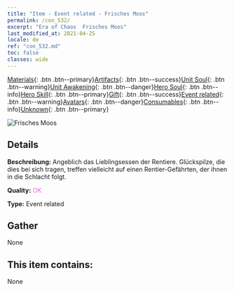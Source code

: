 ```yaml
---
title: "Item - Event related - Frisches Moos"
permalink: /con_532/
excerpt: "Era of Chaos  Frisches Moos"
last_modified_at: 2021-04-25
locale: de
ref: "con_532.md"
toc: false
classes: wide
---
```

 [Materials](/ItemsDE/){: .btn .btn--primary}[Artifacts](/ItemsDE/Artifacts/){: .btn .btn--success}[Unit Soul](/ItemsDE/UnitSoul/){: .btn .btn--warning}[Unit Awakening](/ItemsDE/UnitAwakening/){: .btn .btn--danger}[Hero Soul](/ItemsDE/HeroSoul/){: .btn .btn--info}[Hero Skill](/ItemsDE/HeroSkill/){: .btn .btn--primary}[Gift](/ItemsDE/Gift/){: .btn .btn--success}[Event related](/ItemsDE/Events/){: .btn .btn--warning}[Avatars](/ItemsDE/Avatars/){: .btn .btn--danger}[Consumables](/ItemsDE/Consumables/){: .btn .btn--info}[Unknown](/ItemsDE/Unknown/){: .btn .btn--primary}

 ![Frisches Moos](/images/t/i_10018.png)

## Details
 **Beschreibung:** Angeblich das Lieblingsessen der Rentiere. Glückspilze, die dies bei sich tragen, treffen vielleicht auf einen Rentier-Gefährten, der ihnen in die Schlacht folgt.

 **Quality:** <span style="color: #DA70D6">OK</span>

 **Type:** Event related

## Gather

  None

## This item contains:

  None

